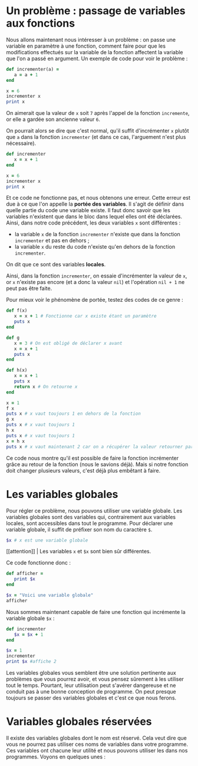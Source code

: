 # Un problème : passage de variables aux fonctions

Nous allons maintenant nous intéresser à un problème : on passe une variable en paramètre à une fonction, comment faire pour que les modifications effectués sur la variable de la fonction affectent la variable que l'on a passé en argument. Un exemple de code pour voir le problème :

```ruby
def incrementer(a) =
   a = a + 1
end

x = 6
incrementer x 
print x 
```

On aimerait que la valeur de `x` soit `7` après l'appel de la fonction `incremente`, or elle a gardée son ancienne valeur `6`. 

On pourrait alors se dire que c'est normal, qu'il suffit d'incrémenter `x` plutôt que `a` dans la fonction `incrementer` (et dans ce cas, l'arguement n'est plus nécessaire).

```ruby
def incrementer
   x = x + 1
end

x = 6
incrementer x 
print x 
```

Et ce code ne fonctionne pas, et nous obtenons une erreur. Cette erreur est due à ce que l'on appelle la **portée des variables**. Il s'agit de définir dans quelle partie du code une variable existe. Il faut donc savoir que les variables n'existent que dans le bloc dans lequel elles ont été déclarées. Ainsi, dans notre code précédent, les deux variables `x` sont différentes :

- la variable `x` de la fonction `incrementer` n'existe que dans la fonction `incrementer` et pas en dehors ;
- la variable `x` du reste du code n'existe qu'en dehors de la fonction `incrementer`.

On dit que ce sont des variables **locales**.

Ainsi, dans la fonction `incrementer`, on essaie d'incrémenter la valeur de `x`, or `x` n'existe pas encore (et a donc la valeur `nil`) et l'opération `nil + 1` ne peut pas être faite.

Pour mieux voir le phénomène de portée, testez des codes de ce genre :

```ruby
def f(x)
   x = x + 1 # Fonctionne car x existe étant un paramètre
   puts x
end

def g
   x = 3 # On est obligé de déclarer x avant 
   x = x + 1
   puts x
end

def h(x)
   x = x + 1 
   puts x 
   return x # On retourne x
end

x = 1
f x
puts x # x vaut toujours 1 en dehors de la fonction
g x
puts x # x vaut toujours 1 
h x
puts x # x vaut toujours 1
x = h x 
puts x # x vaut maintenant 2 car on a récupérer la valeur retourner par la fonction h
```

Ce code nous montre qu'il est possible de faire la fonction incrémenter grâce au retour de la fonction (nous le savions déjà). Mais si notre fonction doit changer plusieurs valeurs, c'est déjà plus embêtant à faire.

# Les variables globales

Pour régler ce problème, nous pouvons utiliser une variable globale. Les variables globales sont des variables qui, contrairement aux variables locales, sont accessibles dans tout le programme. Pour déclarer une variable globale, il suffit de préfixer son nom du caractère `$`.

```ruby
$x # x est une variable globale
```

[[attention]]
| Les variables `x` et `$x` sont bien sûr différentes.

Ce code fonctionne donc :

```ruby
def afficher =
   print $x
end

$x = "Voici une variable globale"
afficher
```

Nous sommes maintenant capable de faire une fonction qui incrémente la variable globale `$x` :

```ruby
def incrementer 
   $x = $x + 1
end

$x = 1
incrementer
print $x #affiche 2
```

Les variables globales vous semblent être une solution pertinente aux problèmes que vous pourrez avoir, et vous pensez sûrement à les utiliser tout le temps. Pourtant, leur utilisation peut s'avérer dangereuse et ne conduit pas à une bonne conception de programme. On peut presque toujours se passer des variables globales et c'est ce que nous ferons.

# Variables globales réservées

Il existe des variables globales dont le nom est réservé. Cela veut dire que vous ne pourrez pas utiliser ces noms de variables dans votre programme. Ces variables ont chacune leur utilité et nous pouvons utiliser les dans nos programmes. Voyons en quelques unes :
